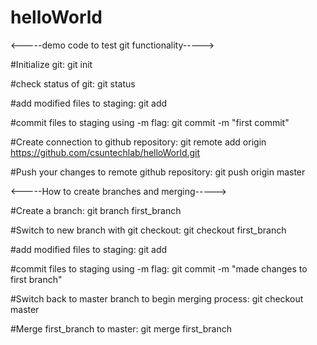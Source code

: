 # helloWorld
<-----demo code to test git functionality----->

#Initialize git:
git init

#check status of git:
git status

#add modified files to staging:
git add <filename>

#commit files to staging using -m flag:
git commit -m "first commit"

#Create connection to github repository:
git remote add origin https://github.com/csuntechlab/helloWorld.git

#Push your changes to remote github repository:
git push origin master

<-----How to create branches and merging----->

#Create a branch:
git branch first_branch

#Switch to new branch with git checkout:
git checkout first_branch

#add modified files to staging:
git add <filename>

#commit files to staging using -m flag:
git commit -m "made changes to first branch"

#Switch back to master branch to begin merging process:
git checkout master

#Merge first_branch to master:
git merge first_branch





